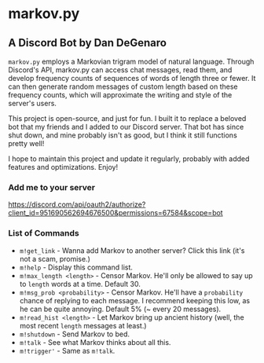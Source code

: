 # markov.py

## A Discord Bot by Dan DeGenaro

`markov.py` employs a Markovian trigram model of natural language. Through Discord's API, markov.py can access chat messages, read them, and develop frequency counts of sequences of words of length three or fewer. It can then generate random messages of custom length based on these frequency counts, which will approximate the writing and style of the server's users.

This project is open-source, and just for fun. I built it to replace a beloved bot that my friends and I added to our Discord server. That bot has since shut down, and mine probably isn't as good, but I think it still functions pretty well!

I hope to maintain this project and update it regularly, probably with added features and optimizations. Enjoy!

### Add me to your server

<https://discord.com/api/oauth2/authorize?client_id=951690562694676500&permissions=67584&scope=bot>

### List of Commands

- `m!get_link` - Wanna add Markov to another server? Click this link (it's not a scam, promise.)
- `m!help` - Display this command list.
- `m!max_length <length>` - Censor Markov. He'll only be allowed to say up to `length` words at a time. Default 30.
- `m!msg_prob <probability>` - Censor Markov. He'll have a `probability` chance of replying to each message. I recommend keeping this low, as he can be quite annoying. Default 5% (~ every 20 messages).
- `m!read_hist <length>` - Let Markov bring up ancient history (well, the most recent `length` messages at least.)
- `m!shutdown` - Send Markov to bed.
- `m!talk` - See what Markov thinks about all this.
- `m!trigger'` - Same as `m!talk`.
